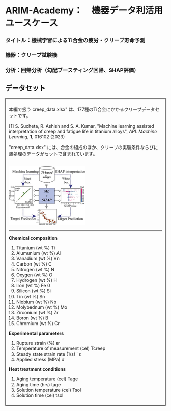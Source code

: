 # ARIM-Academy：　機器データ利活用ユースケース
### タイトル：機械学習によるTi合金の疲労・クリープ寿命予測
### 機器：クリープ試験機
### 分析：回帰分析（勾配ブースティング回帰、SHAP評価）


## データセット

<div style="border:1px solid #000; padding:10px;">
    
本編で扱う creep_data.xlsx" は、177種のTi合金にかかるクリープデータセットです。

[1] S. Sucheta, R. Ashish and S. A. Kumar, "Machine learning assisted interpretation of creep and fatigue life in titanium alloys", *APL Machine Learning*, **1**, 016102 (2023)

"creep_data.xlsx" には、合金の組成のほか、クリープの実験条件ならびに熱処理のデータがセットで含まれています。

<br>  
<img src="./img/m_016102_1_f1.jpeg" width="50%"><br> 

---

**Chemical composition** 
1. Titanium (wt %) Ti 
1. Alumunium (wt %) Al 
1. Vanadium (wt %) Vn 
1. Carbon (wt %) C 
1. Nitrogen (wt %) N 
1. Oxygen (wt %) O 
1. Hydrogen (wt %) H 
1. Iron (wt %) Fe 0 
1. Silicon (wt %) Si 
1. Tin (wt %) Sn 
1. Niobium (wt %) Nb 
1. Molybednum (wt %) Mo 
1. Zirconium (wt %) Zr 
1. Boron (wt %) B 
1. Chromium (wt %) Cr 


**Experimental parameters**  
1. Rupture strain (%) ϵr 
1. Temperature of measurement (cel) Tcreep 
1. Steady state strain rate (1/s) ˙ ϵ 
1. Applied stress (MPa) σ 

**Heat treatment conditions**  
1. Aging temperature (cel) Tage 
1. Aging time (hrs) tage 
1. Solution temperature (cel) Tsol
1. Solution time (cel) tsol